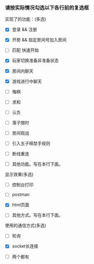 ### 请按实际情况勾选以下各行前的复选框

实现了的功能：(多选)

- [x] 登录 && 注册

- [x] 开房 && 指定房间号加入房间

- [ ] 匹配   快速开始

- [x] 玩家切换准备非准备状态

- [x] 房间内聊天

- [x] 游戏进行中聊天

- [ ] 悔棋

- [ ] 求和

- [ ] 认负

- [ ] 落子限时

- [ ] 房间观战

- [ ] 引入五子棋禁手规则

- [ ] 断线重连

- [ ] 其他功能。写在本行下面。


显示效果(多选)

- [ ] 控制台打印

- [ ] postman

- [x] html页面

- [ ] 其他方式。写在本行下面。


使用的通信方式(多选)

- [ ] 轮询
- [x] socket长连接
- [ ] 两个都有



